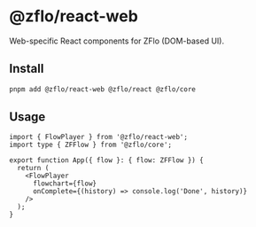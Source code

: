 # @zflo/react-web

Web-specific React components for ZFlo (DOM-based UI).

## Install

```bash
pnpm add @zflo/react-web @zflo/react @zflo/core
```

## Usage

```tsx
import { FlowPlayer } from '@zflo/react-web';
import type { ZFFlow } from '@zflo/core';

export function App({ flow }: { flow: ZFFlow }) {
  return (
    <FlowPlayer
      flowchart={flow}
      onComplete={(history) => console.log('Done', history)}
    />
  );
}
```
